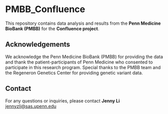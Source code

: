 # PMBB_Confluence
This repository contains data analysis and results from the **Penn Medicine BioBank (PMBB)** for the **Confluence project**. 
## Acknowledgements

We acknowledge the Penn Medicine BioBank (PMBB) for providing the data and thank the patient-participants of Penn Medicine who consented to participate in this research program. Special thanks to the PMBB team and the Regeneron Genetics Center for providing genetic variant data.

## Contact

For any questions or inquiries, please contact **Jenny Li** jennyzli@sas.upenn.edu
